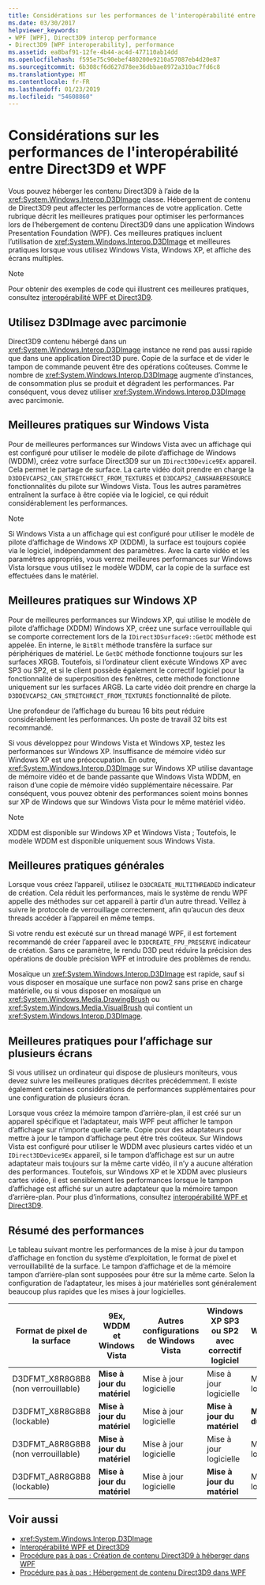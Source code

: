 ```yaml
---
title: Considérations sur les performances de l'interopérabilité entre Direct3D9 et WPF
ms.date: 03/30/2017
helpviewer_keywords:
- WPF [WPF], Direct3D9 interop performance
- Direct3D9 [WPF interoperability], performance
ms.assetid: ea8baf91-12fe-4b44-ac4d-477110ab14dd
ms.openlocfilehash: f595e75c90ebef480200e9210a57087eb4d20e87
ms.sourcegitcommit: 6b308cf6d627d78ee36dbbae8972a310ac7fd6c8
ms.translationtype: MT
ms.contentlocale: fr-FR
ms.lasthandoff: 01/23/2019
ms.locfileid: "54608860"
---
```

# <a name="performance-considerations-for-direct3d9-and-wpf-interoperability"></a>Considérations sur les performances de l'interopérabilité entre Direct3D9 et WPF
Vous pouvez héberger les contenu Direct3D9 à l’aide de la <xref:System.Windows.Interop.D3DImage> classe. Hébergement de contenu de Direct3D9 peut affecter les performances de votre application. Cette rubrique décrit les meilleures pratiques pour optimiser les performances lors de l’hébergement de contenu Direct3D9 dans une application Windows Presentation Foundation (WPF). Ces meilleures pratiques incluent l’utilisation de <xref:System.Windows.Interop.D3DImage> et meilleures pratiques lorsque vous utilisez Windows Vista, Windows XP, et affiche des écrans multiples.  
  
> [!NOTE]
>  Pour obtenir des exemples de code qui illustrent ces meilleures pratiques, consultez [interopérabilité WPF et Direct3D9](../../../../docs/framework/wpf/advanced/wpf-and-direct3d9-interoperation.md).  
  
## <a name="use-d3dimage-sparingly"></a>Utilisez D3DImage avec parcimonie  
 Direct3D9 contenu hébergé dans un <xref:System.Windows.Interop.D3DImage> instance ne rend pas aussi rapide que dans une application Direct3D pure. Copie de la surface et de vider le tampon de commande peuvent être des opérations coûteuses. Comme le nombre de <xref:System.Windows.Interop.D3DImage> augmente d’instances, de consommation plus se produit et dégradent les performances. Par conséquent, vous devez utiliser <xref:System.Windows.Interop.D3DImage> avec parcimonie.  
  
## <a name="best-practices-on-windows-vista"></a>Meilleures pratiques sur Windows Vista  
 Pour de meilleures performances sur Windows Vista avec un affichage qui est configuré pour utiliser le modèle de pilote d’affichage de Windows (WDDM), créez votre surface Direct3D9 sur un `IDirect3DDevice9Ex` appareil. Cela permet le partage de surface. La carte vidéo doit prendre en charge la `D3DDEVCAPS2_CAN_STRETCHRECT_FROM_TEXTURES` et `D3DCAPS2_CANSHARERESOURCE` fonctionnalités du pilote sur Windows Vista. Tous les autres paramètres entraînent la surface à être copiée via le logiciel, ce qui réduit considérablement les performances.  
  
> [!NOTE]
>  Si Windows Vista a un affichage qui est configuré pour utiliser le modèle de pilote d’affichage de Windows XP (XDDM), la surface est toujours copiée via le logiciel, indépendamment des paramètres. Avec la carte vidéo et les paramètres appropriés, vous verrez meilleures performances sur Windows Vista lorsque vous utilisez le modèle WDDM, car la copie de la surface est effectuées dans le matériel.  
  
## <a name="best-practices-on-windows-xp"></a>Meilleures pratiques sur Windows XP  
 Pour de meilleures performances sur Windows XP, qui utilise le modèle de pilote d’affichage (XDDM) Windows XP, créez une surface verrouillable qui se comporte correctement lors de la `IDirect3DSurface9::GetDC` méthode est appelée. En interne, le `BitBlt` méthode transfère la surface sur périphériques de matériel. Le `GetDC` méthode fonctionne toujours sur les surfaces XRGB. Toutefois, si l’ordinateur client exécute Windows XP avec SP3 ou SP2, et si le client possède également le correctif logiciel pour la fonctionnalité de superposition des fenêtres, cette méthode fonctionne uniquement sur les surfaces ARGB. La carte vidéo doit prendre en charge la `D3DDEVCAPS2_CAN_STRETCHRECT_FROM_TEXTURES` fonctionnalité de pilote.  
  
 Une profondeur de l’affichage du bureau 16 bits peut réduire considérablement les performances. Un poste de travail 32 bits est recommandé.  
  
 Si vous développez pour Windows Vista et Windows XP, testez les performances sur Windows XP. Insuffisance de mémoire vidéo sur Windows XP est une préoccupation. En outre, <xref:System.Windows.Interop.D3DImage> sur Windows XP utilise davantage de mémoire vidéo et de bande passante que Windows Vista WDDM, en raison d’une copie de mémoire vidéo supplémentaire nécessaire. Par conséquent, vous pouvez obtenir des performances soient moins bonnes sur XP de Windows que sur Windows Vista pour le même matériel vidéo.  
  
> [!NOTE]
>  XDDM est disponible sur Windows XP et Windows Vista ; Toutefois, le modèle WDDM est disponible uniquement sous Windows Vista.  
  
## <a name="general-best-practices"></a>Meilleures pratiques générales  
 Lorsque vous créez l’appareil, utilisez le `D3DCREATE_MULTITHREADED` indicateur de création. Cela réduit les performances, mais le système de rendu WPF appelle des méthodes sur cet appareil à partir d’un autre thread. Veillez à suivre le protocole de verrouillage correctement, afin qu’aucun des deux threads accéder à l’appareil en même temps.  
  
 Si votre rendu est exécuté sur un thread managé WPF, il est fortement recommandé de créer l’appareil avec le `D3DCREATE_FPU_PRESERVE` indicateur de création. Sans ce paramètre, le rendu D3D peut réduire la précision des opérations de double précision WPF et introduire des problèmes de rendu.  
  
 Mosaïque un <xref:System.Windows.Interop.D3DImage> est rapide, sauf si vous disposer en mosaïque une surface non pow2 sans prise en charge matérielle, ou si vous disposer en mosaïque un <xref:System.Windows.Media.DrawingBrush> ou <xref:System.Windows.Media.VisualBrush> qui contient un <xref:System.Windows.Interop.D3DImage>.  
  
## <a name="best-practices-for-multi-monitor-displays"></a>Meilleures pratiques pour l’affichage sur plusieurs écrans  
 Si vous utilisez un ordinateur qui dispose de plusieurs moniteurs, vous devez suivre les meilleures pratiques décrites précédemment. Il existe également certaines considérations de performances supplémentaires pour une configuration de plusieurs écran.  
  
 Lorsque vous créez la mémoire tampon d’arrière-plan, il est créé sur un appareil spécifique et l’adaptateur, mais WPF peut afficher le tampon d’affichage sur n’importe quelle carte. Copie pour des adaptateurs pour mettre à jour le tampon d’affichage peut être très coûteux. Sur Windows Vista est configuré pour utiliser le WDDM avec plusieurs cartes vidéo et un `IDirect3DDevice9Ex` appareil, si le tampon d’affichage est sur un autre adaptateur mais toujours sur la même carte vidéo, il n’y a aucune altération des performances. Toutefois, sur Windows XP et le XDDM avec plusieurs cartes vidéo, il est sensiblement les performances lorsque le tampon d’affichage est affiché sur un autre adaptateur que la mémoire tampon d’arrière-plan. Pour plus d’informations, consultez [interopérabilité WPF et Direct3D9](../../../../docs/framework/wpf/advanced/wpf-and-direct3d9-interoperation.md).  
  
## <a name="performance-summary"></a>Résumé des performances  
 Le tableau suivant montre les performances de la mise à jour du tampon d’affichage en fonction du système d’exploitation, le format de pixel et verrouillabilité de la surface. Le tampon d’affichage et de la mémoire tampon d’arrière-plan sont supposées pour être sur la même carte. Selon la configuration de l’adaptateur, les mises à jour matérielles sont généralement beaucoup plus rapides que les mises à jour logicielles.  
  
|Format de pixel de la surface|9Ex, WDDM et Windows Vista|Autres configurations de Windows Vista|Windows XP SP3 ou SP2 avec correctif logiciel|Windows XP SP2|  
|--------------------------|---------------------------------|----------------------------------------|--------------------------------------|--------------------|  
|D3DFMT_X8R8G8B8 (non verrouillable)|**Mise à jour du matériel**|Mise à jour logicielle|Mise à jour logicielle|Mise à jour logicielle|  
|D3DFMT_X8R8G8B8 (lockable)|**Mise à jour du matériel**|Mise à jour logicielle|**Mise à jour du matériel**|**Mise à jour du matériel**|  
|D3DFMT_A8R8G8B8 (non verrouillable)|**Mise à jour du matériel**|Mise à jour logicielle|Mise à jour logicielle|Mise à jour logicielle|  
|D3DFMT_A8R8G8B8 (lockable)|**Mise à jour du matériel**|Mise à jour logicielle|**Mise à jour du matériel**|Mise à jour logicielle|  
  
## <a name="see-also"></a>Voir aussi
- <xref:System.Windows.Interop.D3DImage>
- [Interopérabilité WPF et Direct3D9](../../../../docs/framework/wpf/advanced/wpf-and-direct3d9-interoperation.md)
- [Procédure pas à pas : Création de contenu Direct3D9 à héberger dans WPF](../../../../docs/framework/wpf/advanced/walkthrough-creating-direct3d9-content-for-hosting-in-wpf.md)
- [Procédure pas à pas : Hébergement de contenu Direct3D9 dans WPF](../../../../docs/framework/wpf/advanced/walkthrough-hosting-direct3d9-content-in-wpf.md)
